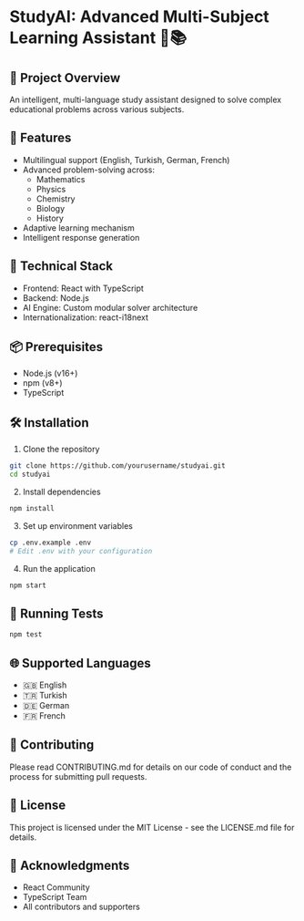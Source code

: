 # StudyAI: Advanced Multi-Subject Learning Assistant 🧠📚

## 🚀 Project Overview
An intelligent, multi-language study assistant designed to solve complex educational problems across various subjects.

## 🌟 Features
- Multilingual support (English, Turkish, German, French)
- Advanced problem-solving across:
  * Mathematics
  * Physics
  * Chemistry
  * Biology
  * History
- Adaptive learning mechanism
- Intelligent response generation

## 🔧 Technical Stack
- Frontend: React with TypeScript
- Backend: Node.js
- AI Engine: Custom modular solver architecture
- Internationalization: react-i18next

## 📦 Prerequisites
- Node.js (v16+)
- npm (v8+)
- TypeScript

## 🛠️ Installation

1. Clone the repository
```bash
git clone https://github.com/yourusername/studyai.git
cd studyai
```

2. Install dependencies
```bash
npm install
```

3. Set up environment variables
```bash
cp .env.example .env
# Edit .env with your configuration
```

4. Run the application
```bash
npm start
```

## 🧪 Running Tests
```bash
npm test
```

## 🌐 Supported Languages
- 🇬🇧 English
- 🇹🇷 Turkish
- 🇩🇪 German
- 🇫🇷 French

## 🤝 Contributing
Please read CONTRIBUTING.md for details on our code of conduct and the process for submitting pull requests.

## 📄 License
This project is licensed under the MIT License - see the LICENSE.md file for details.

## 🙏 Acknowledgments
- React Community
- TypeScript Team
- All contributors and supporters
